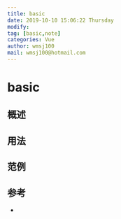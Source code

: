 ```yaml
---
title: basic
date: 2019-10-10 15:06:22 Thursday
modify:
tag: [basic,note]
categories: Vue
author: wmsj100
mail: wmsj100@hotmail.com
---
```


# basic

## 概述

## 用法

## 范例

## 参考
- []()
